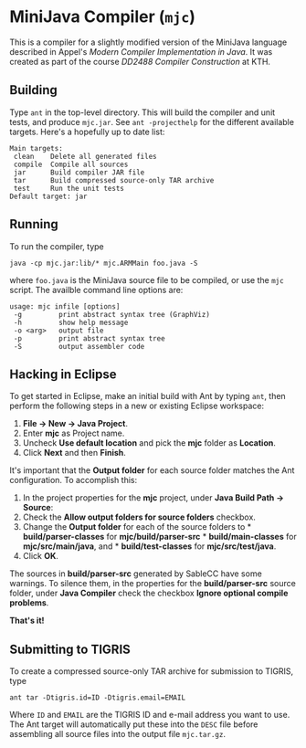 MiniJava Compiler (`mjc`)
=========================

This is a compiler for a slightly modified version of the MiniJava
language described in Appel's *Modern Compiler Implementation in Java*.
It was created as part of the course *DD2488 Compiler Construction* at
KTH.

Building
--------

Type `ant` in the top-level directory. This will build the compiler
and unit tests, and produce `mjc.jar`. See `ant -projecthelp` for the
different available targets. Here's a hopefully up to date list:

    Main targets:
     clean    Delete all generated files
     compile  Compile all sources
     jar      Build compiler JAR file
     tar      Build compressed source-only TAR archive
     test     Run the unit tests
    Default target: jar

Running
-------
To run the compiler, type

    java -cp mjc.jar:lib/* mjc.ARMMain foo.java -S

where `foo.java` is the MiniJava source file to be compiled, or use the
`mjc` script. The availble command line options are:

    usage: mjc infile [options]
     -g         print abstract syntax tree (GraphViz)
     -h         show help message
     -o <arg>   output file
     -p         print abstract syntax tree
     -S         output assembler code

Hacking in Eclipse
------------------

To get started in Eclipse, make an initial build with Ant by typing `ant`,
then perform the following steps in a new or existing Eclipse workspace:

1. **File → New → Java Project**.
2. Enter **mjc** as Project name.
3. Uncheck **Use default location** and pick the **mjc** folder as **Location**.
4. Click **Next** and then **Finish**.

It's important that the **Output folder** for each source folder matches
the Ant configuration. To accomplish this:

1. In the project properties for the **mjc** project, under
   **Java Build Path → Source**:
  1. Check the **Allow output folders for source folders** checkbox.
  2. Change the **Output folder** for each of the source folders to
    * **build/parser-classes** for **mjc/build/parser-src**
    * **build/main-classes** for **mjc/src/main/java**, and
    * **build/test-classes** for **mjc/src/test/java**.
  3. Click **OK**.

The sources in **build/parser-src** generated by SableCC have some warnings.
To silence them, in the properties for the **build/parser-src** source folder,
under **Java Compiler** check the checkbox **Ignore optional compile problems**.

**That's it!**

Submitting to TIGRIS
--------------------

To create a compressed source-only TAR archive for submission to TIGRIS, type

    ant tar -Dtigris.id=ID -Dtigris.email=EMAIL

Where `ID` and `EMAIL` are the TIGRIS ID and e-mail address you want to use.
The Ant target will automatically put these into the `DESC` file before
assembling all source files into the output file `mjc.tar.gz`.
